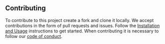 ## Contributing

To contribute to this project create a fork and clone it locally. We accept contributions in the form of pull requests and issues. Follow the [Installation and Usage](#installation-and-usage) instructions to get started. When contributing it is necessary to follow our [code of conduct](CODE_OF_CONDUCT.md).
